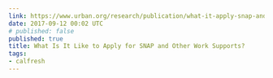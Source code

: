 ```yaml
---
link: https://www.urban.org/research/publication/what-it-apply-snap-and-other-work-supports
date: 2017-09-12 00:02 UTC
# published: false
published: true
title: What Is It Like to Apply for SNAP and Other Work Supports?
tags:
- calfresh
---
```



